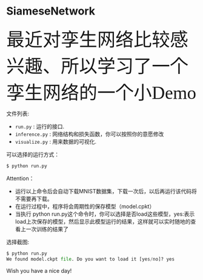 # SiameseNetwork
<font face="微软雅黑" size=16 >最近对孪生网络比较感兴趣、所以学习了一个孪生网络的一个小Demo</font>

文件列表:
* `run.py` : 运行的接口.
* `inference.py` :  网络结构和损失函数，你可以按照你的意愿修改
* `visualize.py` : 用来数据的可视化.

可以选择的运行方式：

```python
$ python run.py
```
Attention：
* 运行以上命令后会自动下载MNIST数据集，下载一次后，以后再运行该代码将不需要再下载。
* 在运行过程中，程序将会周期性的保存模型（model.cpkt）
* 当执行 python run.py这个命令时，你可以选择是否load这些模型，yes:表示load上次保存的模型，然后显示此模型运行的结果，这样就可以实时随地的查看上一次训练的结果了

选择截图:

```python
$ python run.py
We found model.ckpt file. Do you want to load it [yes/no]? yes
```
 Wish you have a nice day!

